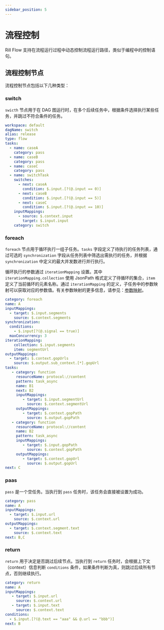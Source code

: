 ```yaml
---
sidebar_position: 5
---
```


# 流程控制

Rill Flow 支持在流程运行过程中动态控制流程运行路径，类似于编程中的控制语句。

## 流程控制节点

流程控制节点包括以下几种类型：

### switch

`swicth` 节点用于在 DAG 图运行时，在多个后续任务中，根据条件选择执行某些任务，并跳过不符合条件的任务。

```yaml
workspace: default
dagName: switch
alias: release
type: flow
tasks:
  - name: caseA
    category: pass
  - name: caseB
    category: pass
  - name: caseC
    category: pass
  - name: switchTask
    switches:
      - next: caseA
        condition: $.input.[?(@.input == 0)]
      - next: caseB
        condition: $.input.[?(@.input == 5)]
      - next: caseC
        condition: $.input.[?(@.input == 10)]
    inputMappings:
      - source: $.context.input
        target: $.input.input
    category: switch
```


### foreach

`foreach` 节点用于循环执行一组子任务。`tasks` 字段定义了待执行的任务列表，通过可选的 `synchronization` 字段从任务列表中筛选出需执行的任务，并根据 `synchronization` 中定义的最大并发数进行并行执行。

循环执行的参数通过 `iterationMapping` 设置。其中 `iterationMapping.collection` 使用 JsonPath 格式定义了待循环的集合，`item` 定义了当前循环的元素名称。通过 `iterationMapping` 的定义，子任务中的参数映射可以获取对应的参数值。有关参数映射的更多信息，请参见：[参数映射](04-context-and-mapping.md)。

```yaml
category: foreach
name: A
inputMappings:
  - target: $.input.segments
    source: $.context.segments
synchronization:
  conditions:
    - $.input[?(@.signal == true)]
  maxConcurrency: 3
iterationMapping:
    collection: $.input.segments
    item: segmentUrl
outputMappings:
  - target: $.context.gopUrls
    source: $.output.sub_context.[*].gopUrl
tasks:
   - category: function
     resourceName: protocol://content
     pattern: task_async
     name: B1
     next: B2
     inputMappings:
        - target: $.input.segmentUrl
          source: $.context.segmentUrl
     outputMappings:
        - target: $.context.gopPath
          source: $.output.gopPath
   - category: function
     resourceName: protocol://content
     name: B2
     pattern: task_async
     inputMappings:
        - target: $.input.gopPath
          source: $.context.gopPath
     outputMappings:
        - target: $.context.gopUrl
          source: $.output.gopUrl
next: C
```

### paas

`pass` 是一个空任务。当执行到 `pass` 任务时，该任务会直接被设置为成功。

```yaml
category: pass
name: A
inputMappings:
  - target: $.input.url
    source: $.context.url
outputMappings:
  - target: $.context.segment.text
    source: $.context.text
next: B,C
```

### return

`return` 用于决定是否跳过后续节点。当执行到 `return` 任务时，会根据上下文（context）信息判断 `conditions` 条件，如果条件判断为真，则跳过后续所有节点，否则继续执行。

```yaml
category: return
name: A
inputMappings:
   - target: $.input.url
     source: $.context.url
   - target: $.input.text
     source: $.context.text
conditions:
  - $.input.[?(@.text == "aaa" && @.url == "bbb")]
next: B
```

